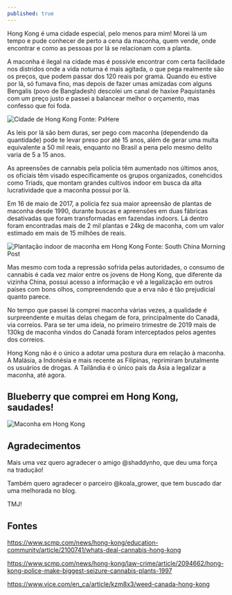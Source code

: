 ```yaml
---
published: true
---
```

Hong Kong é uma cidade especial, pelo menos para mim! Morei lá um tempo e pude conhecer de perto a cena da maconha, quem vende, onde encontrar e como as pessoas por lá se relacionam com a planta. 

A maconha é ilegal na cidade mas é possívle encontrar com certa facilidade nos distridos onde a vida noturna é mais agitada, o que pega realmente são os preços, que podem passar dos 120 reais por grama. Quando eu estive por lá, só fumava fino, mas depois de fazer umas amizadas com alguns Bengalis (povo de Bangladesh) descolei um canal de haxixe Paquistanês com um preço justo e passei a balancear melhor o orçamento, mas confesso que foi foda.

<img src="https://i.imgur.com/KavgFg2.png" alt="Cidade de Hong Kong">
Fonte: PxHere

As leis por lá são bem duras, ser pego com maconha (dependendo da quantidade) pode te levar preso por até 15 anos, além de gerar uma multa equivalente a 50 mil reais, enquanto no Brasil a pena pelo mesmo delito varia de 5 a 15 anos. 

As apreensões de cannabis pela polícia têm aumentado nos últimos anos, os oficiais têm visado especificamente os grupos organizados, conehcidos como Triads, que montam grandes cultivos indoor em busca da alta lucratividade que a maconha possui por lá.

Em 16 de maio de 2017, a polícia fez sua maior apreensão de plantas de maconha desde 1990, durante buscas e apreensões em duas fábricas desativadas que foram transformadas em fazendas indoors. Lá dentro foram encontradas mais de 2 mil plantas e 24kg de maconha, com um valor estimado em mais de 15 milhões de reais.

<img src="https://i.imgur.com/UKSvp62.jpgjpg" alt="Plantação indoor de maconha em Hong Kong">
Fonte: South China Morning Post

Mas mesmo com toda a repressão sofrida pelas autoridades, o consumo de cannabis é cada vez maior entre os jovens de Hong Kong, que diferente da vizinha China, possui acesso a informação e vê a legalização em outros países com bons olhos, compreendendo que a erva não é tão prejudicial quanto parece.

No tempo que passei lá comprei maconha várias vezes, a qualidade é surpreendente e muitas delas chegam de fora, principalmente do Canadá, via correios. Para se ter uma ideia, no primeiro trimestre de 2019 mais de 130kg de maconha vindos do Canadá foram interceptados pelos agentes dos correios.

Hong Kong não é o único a adotar uma postura dura em relação à maconha. A Malásia, a Indonésia e mais recente as Filipinas, reprimiram brutalmente os usuários de drogas. A Tailândia é o único país da Ásia a legalizar a maconha, até agora.

## Blueberry que comprei em Hong Kong, saudades!

<img src="https://i.imgur.com/Z0gQcGu.png" alt="Maconha em Hong Kong">

## Agradecimentos

Mais uma vez quero agradecer o amigo @shaddynho, que deu uma força na tradução!

Também quero agradecer o parceiro @koala_grower, que tem buscado dar uma melhorada no blog.

TMJ!

## Fontes

https://www.scmp.com/news/hong-kong/education-community/article/2100741/whats-deal-cannabis-hong-kong

https://www.scmp.com/news/hong-kong/law-crime/article/2094662/hong-kong-police-make-biggest-seizure-cannabis-plants-1997

https://www.vice.com/en_ca/article/kzm8x3/weed-canada-hong-kong
